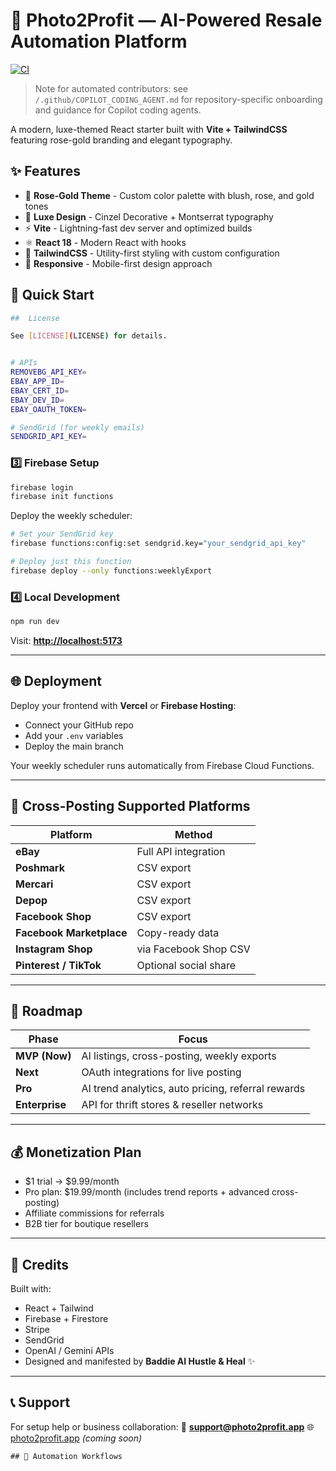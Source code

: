 # 💎 Photo2Profit — AI-Powered Resale Automation Platform

[![CI](https://github.com/baddiehustleai-star/jubilant-happiness/actions/workflows/ci.yml/badge.svg?branch=main)](https://github.com/baddiehustleai-star/jubilant-happiness/actions/workflows/ci.yml)

> Note for automated contributors: see `/.github/COPILOT_CODING_AGENT.md` for repository-specific onboarding and guidance for Copilot coding agents.

A modern, luxe-themed React starter built with **Vite + TailwindCSS** featuring rose-gold branding and elegant typography.

## ✨ Features

- 🎨 **Rose-Gold Theme** - Custom color palette with blush, rose, and gold tones
- 💎 **Luxe Design** - Cinzel Decorative + Montserrat typography
- ⚡ **Vite** - Lightning-fast dev server and optimized builds
- ⚛️ **React 18** - Modern React with hooks
- 🎯 **TailwindCSS** - Utility-first styling with custom configuration
- 📱 **Responsive** - Mobile-first design approach

## 🚀 Quick Start

```bash
##  License

See [LICENSE](LICENSE) for details.


# APIs
REMOVEBG_API_KEY=
EBAY_APP_ID=
EBAY_CERT_ID=
EBAY_DEV_ID=
EBAY_OAUTH_TOKEN=

# SendGrid (for weekly emails)
SENDGRID_API_KEY=
```

### 3️⃣ Firebase Setup

```bash
firebase login
firebase init functions
```

Deploy the weekly scheduler:

```bash
# Set your SendGrid key
firebase functions:config:set sendgrid.key="your_sendgrid_api_key"

# Deploy just this function
firebase deploy --only functions:weeklyExport
```

### 4️⃣ Local Development

```bash
npm run dev
```

Visit: **[http://localhost:5173](http://localhost:5173)**

---

## 🌐 Deployment

Deploy your frontend with **Vercel** or **Firebase Hosting**:

- Connect your GitHub repo
- Add your `.env` variables
- Deploy the main branch

Your weekly scheduler runs automatically from Firebase Cloud Functions.

---

## 🧩 Cross-Posting Supported Platforms

| Platform                 | Method                |
| ------------------------ | --------------------- |
| **eBay**                 | Full API integration  |
| **Poshmark**             | CSV export            |
| **Mercari**              | CSV export            |
| **Depop**                | CSV export            |
| **Facebook Shop**        | CSV export            |
| **Facebook Marketplace** | Copy-ready data       |
| **Instagram Shop**       | via Facebook Shop CSV |
| **Pinterest / TikTok**   | Optional social share |

---

## 🧠 Roadmap

| Phase          | Focus                                              |
| -------------- | -------------------------------------------------- |
| **MVP (Now)**  | AI listings, cross-posting, weekly exports         |
| **Next**       | OAuth integrations for live posting                |
| **Pro**        | AI trend analytics, auto pricing, referral rewards |
| **Enterprise** | API for thrift stores & reseller networks          |

---

## 💰 Monetization Plan

- $1 trial → $9.99/month
- Pro plan: $19.99/month (includes trend reports + advanced cross-posting)
- Affiliate commissions for referrals
- B2B tier for boutique resellers

---

## 🩷 Credits

Built with:

- React + Tailwind
- Firebase + Firestore
- Stripe
- SendGrid
- OpenAI / Gemini APIs
- Designed and manifested by **Baddie AI Hustle & Heal** ✨

---

## 📞 Support

For setup help or business collaboration:
📧 **[support@photo2profit.app](mailto:support@photo2profit.app)**
🌐 [photo2profit.app](https://photo2profit.app) _(coming soon)_

```
## 🔄 Automation Workflows
```
